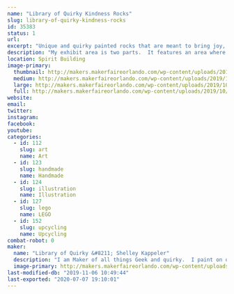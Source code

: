```yaml
---
name: "Library of Quirky Kindness Rocks"
slug: library-of-quirky-kindness-rocks
id: 35383
status: 1
url: 
excerpt: "Unique and quirky painted rocks that are meant to bring joy, pass on to a friend as a random act as kindness or share with a loved one.  Find one that matches your personality!"
description: "My exhibit area is two parts.  It features an area where I display my Kindness Rocks and products I use to make them.  I share techniques on how to work with stone, what types of mediums work with a porous canvas and types of sealer.  I provide another area where families can \"Make N Take\" their own kindness rocks.  They can stop and paint a rock, using paint pens and markers."
location: Spirit Building
image-primary:
  thumbnail: http://makers.makerfaireorlando.com/wp-content/uploads/2019/10/IMG_5432-150x150.jpg
  medium: http://makers.makerfaireorlando.com/wp-content/uploads/2019/10/IMG_5432-300x225.jpg
  large: http://makers.makerfaireorlando.com/wp-content/uploads/2019/10/IMG_5432-1024x768.jpg
  full: http://makers.makerfaireorlando.com/wp-content/uploads/2019/10/IMG_5432.jpg
website: 
email: 
twitter: 
instagram: 
facebook: 
youtube: 
categories:
  - id: 112
    slug: art
    name: Art
  - id: 123
    slug: handmade
    name: Handmade
  - id: 124
    slug: illustration
    name: Illustration
  - id: 127
    slug: lego
    name: LEGO
  - id: 152
    slug: upcycling
    name: Upcycling
combat-robot: 0
maker:
  name: "Library of Quirky &#8211; Shelley Kappeler"
  description: "I am Maker of all things Geek and quirky.  I paint on quarry stone using a wide variety of mediums: POSCA paint pens, Chameleon Alcohol Ink Blenders, and Derwent Inktense. Marrying these products together gives my work a unique folk art feel, so you see each item is handmade and not manufactured.  I am a longtime FIRST Robotics coach and LEGO enthusiast and member of the Greater Florida LEGO Users Group.  Stop by and meet and MAKE with me!"
  image-primary: http://makers.makerfaireorlando.com/wp-content/uploads/2019/07/Screen-Shot-2019-07-29-at-8.31.06-AM.png
last-modified-db: "2019-11-06 10:49:44"
last-exported: "2020-07-07 19:10:01"
---
```

